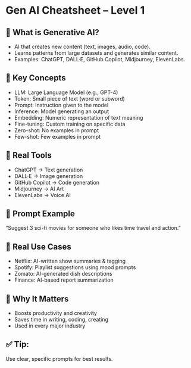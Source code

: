 # Gen AI Cheatsheet – Level 1

## 🔹 What is Generative AI?
- AI that creates new content (text, images, audio, code).
- Learns patterns from large datasets and generates similar content.
- Examples: ChatGPT, DALL·E, GitHub Copilot, Midjourney, ElevenLabs.

## 🔹 Key Concepts
- LLM: Large Language Model (e.g., GPT-4)
- Token: Small piece of text (word or subword)
- Prompt: Instruction given to the model
- Inference: Model generating an output
- Embedding: Numeric representation of text meaning
- Fine-tuning: Custom training on specific data
- Zero-shot: No examples in prompt
- Few-shot: Few examples in prompt

## 🔹 Real Tools
- ChatGPT → Text generation
- DALL·E → Image generation
- GitHub Copilot → Code generation
- Midjourney → AI Art
- ElevenLabs → Voice AI

## 🔹 Prompt Example
“Suggest 3 sci-fi movies for someone who likes time travel and action.”

## 🔹 Real Use Cases
- Netflix: AI-written show summaries & tagging
- Spotify: Playlist suggestions using mood prompts
- Zomato: AI-generated dish descriptions
- Finance: AI-based report summarization

## 🔹 Why It Matters
- Boosts productivity and creativity
- Saves time in writing, coding, creating
- Used in every major industry

## ✅ Tip:
Use clear, specific prompts for best results.
